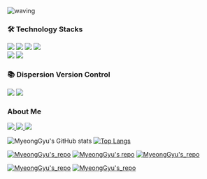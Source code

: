 ![waving](https://capsule-render.vercel.app/api?type=waving&height=200&text=Welcome%20to%20MyeongGyu's%20Github👋&fontSize=40&fontAlign=60&fontAlignY=40&color=gradient)

<h3 align="left">🛠 Technology Stacks</h3>

<p align="left">
<img src="https://img.shields.io/badge/html5-E34F26?style=for-the-badge&logo=html5&logoColor=white">
<img src="https://img.shields.io/badge/css-1572B6?style=for-the-badge&logo=css3&logoColor=white">
<img src="https://img.shields.io/badge/javascript-F7DF1E?style=for-the-badge&logo=javascript&logoColor=black">
<img src="https://img.shields.io/badge/python-3776AB?style=for-the-badge&logo=python&logoColor=white">
<br>
<img src="https://img.shields.io/badge/React-61DAFB?style=flat-square&logo=React&logoColor=black"/>
<img src="https://img.shields.io/badge/Next.js-000000?style=flat-square&logo=Next.js&logoColor=white"/>

</p>

<h3 align="left">📚 Dispersion Version Control </h3>

<p align="left">
<img src="https://img.shields.io/badge/git-F05032?style=for-the-badge&logo=git&logoColor=white">
<img src="https://img.shields.io/badge/github-181717?style=for-the-badge&logo=github&logoColor=white"> 
</p>

<h3 align="left"> About Me</h3>
 <a href="mailto:rlaaudrb1104@gmail.com">
  <img src="https://img.shields.io/badge/Gmail-EA4335?style=for-the-badge&logo=Gmail&logoColor=white"/>
 </a>

<a href="https://rlaaudrb1104.tistory.com/" target="_blank">
<img src="https://img.shields.io/badge/tistory-orange?style=for-the-badge&logo=tistory&logoColor=white">
</a>
<a href=https://www.instagram.com/myeonggyu1104/" target="_blank">
 <img src="https://img.shields.io/badge/instagram-E4405F?style=for-the-badge&logo=Instagram&logoColor=white">
</a>


![MyeongGyu's GitHub stats](https://github-readme-stats.vercel.app/api?username=rlaaudrb1104&show_icons=true&hide=contribs,prs&cache_seconds=86400&theme=transparent)  [![Top Langs](https://github-readme-stats.vercel.app/api/top-langs/?username=rlaaudrb1104&layout=compact&theme=transparent)](https://github.com/rlaaudrb1104)

[![MyeongGyu's_repo](https://github-readme-stats.vercel.app/api/pin/?username=rlaaudrb1104&repo=protfolio&cache_seconds=86400&theme=transparent)](https://github.com/rlaaudrb1104/portfolio)
[![MyeongGyu's repo](https://github-readme-stats.vercel.app/api/pin/?username=rlaaudrb1104&repo=python-study&cache_seconds=86400&theme=transparent)](https://github.com/rlaaudrb1104/python-study) [![MyeongGyu's_repo](https://github-readme-stats.vercel.app/api/pin/?username=rlaaudrb1104&repo=web-project&cache_seconds=86400&theme=transparent)](https://github.com/rlaaudrb1104/web-project)

[![MyeongGyu's_repo](https://github-readme-stats.vercel.app/api/pin/?username=rlaaudrb1104&repo=clerk&cache_seconds=86400&theme=transparent)](https://github.com/rlaaudrb1104/clerk) [![MyeongGyu's_repo](https://github-readme-stats.vercel.app/api/pin/?username=rlaaudrb1104&repo=C&cache_seconds=86400&theme=transparent)](https://github.com/rlaaudrb1104/C)

